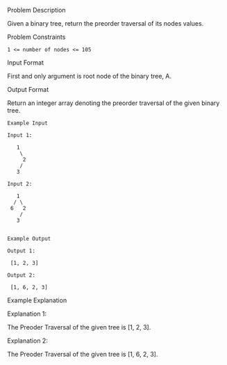 Problem Description

Given a binary tree, return the preorder traversal of its nodes values.



Problem Constraints

    1 <= number of nodes <= 105



Input Format

First and only argument is root node of the binary tree, A.



Output Format

Return an integer array denoting the preorder traversal of the given binary tree.



    Example Input
    
    Input 1:
    
       1
        \
         2
        /
       3
    
    Input 2:
    
       1
      / \
     6   2
        /
       3
    
    
    Example Output
    
    Output 1:
    
     [1, 2, 3]
    
    Output 2:
    
     [1, 6, 2, 3]


Example Explanation

Explanation 1:

 The Preoder Traversal of the given tree is [1, 2, 3].

Explanation 2:

 The Preoder Traversal of the given tree is [1, 6, 2, 3].